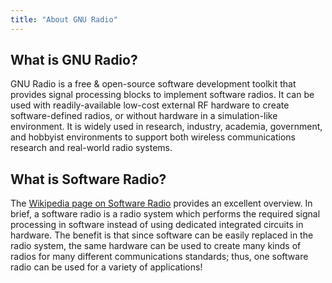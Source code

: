 ```yaml
---
title: "About GNU Radio"
---
```


## What is GNU Radio?

GNU Radio is a free & open-source software development toolkit that provides signal processing blocks to implement software radios. It can be used with readily-available low-cost external RF hardware to create software-defined radios, or without hardware in a simulation-like environment. It is widely used in research, industry, academia, government, and hobbyist environments to support both wireless communications research and real-world radio systems.

## What is Software Radio?
The [Wikipedia page on Software Radio](https://en.wikipedia.org/wiki/Software-defined_radio) provides an excellent overview. In brief, a software radio is a radio system which performs the required signal processing in software instead of using dedicated integrated circuits in hardware. The benefit is that since software can be easily replaced in the radio system, the same hardware can be used to create many kinds of radios for many different communications&nbsp;standards; thus, one software radio can be used for a variety of applications!
